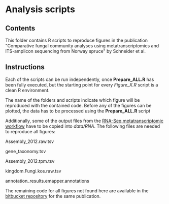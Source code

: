 # Analysis scripts

## Contents

This folder contains R scripts to reproduce figures in the publication "Comparative fungal community analyses using metatranscriptomics and ITS-amplicon sequencing from Norway spruce" by Schneider et al.

## Instructions

Each of the scripts can be run independently, once **Prepare_ALL.R** has been fully executed, but the starting point for every *Figure_X.R* script is a clean R environment.

The name of the folders and scripts indicate which figure will be reproduced with the contained code. Before any of the figures can be plotted, the data has to be processed using the **Prepare_ALL.R** script

Additionally, some of the output files from the [RNA-Seq metatranscriptomic workflow](https://bitbucket.org/scilifelab-lts/n_street_1801/src/master/) have to be copied into *data/RNA*. The following files are needed to reproduce all figures:

Assembly_2012.raw.tsv

gene_taxonomy.tsv

Assembly_2012.tpm.tsv

kingdom.Fungi.kos.raw.tsv

annotation_results.emapper.annotations


The remaining code for all figures not found here are available in the [bitbucket repository](https://bitbucket.org/scilifelab-lts/n_street_1801/src/master/) for the same publication.
